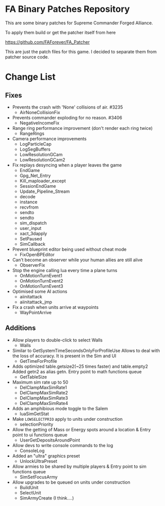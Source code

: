 # FA Binary Patches Repository

This are some binary patches for Supreme Commander Forged Alliance.

To apply them build or get the patcher itself from here

https://github.com/FAForever/FA_Patcher

This are just the patch files for this game. I decided to separate them from patcher source code.

# Change List
## Fixes
- Prevents the crash with 'None' collisions of air. #3235
    - AirNoneCollisionFix
- Prevents commander exploding for no reason. #3406
    - NegativeIncomeFix
- Range ring performance improvement (don't render each ring twice)
    - RangeRings
- Camera performance improvements
    - LogParticleCap
    - LogSegBuffers
    - LowResolutionGCam
    - LowResolutionGCam2
- Fix replays desyncing when a player leaves the game
    - EndGame
    - Gpg_Net_Entry
    - Kill_maploader_except
    - SessionEndGame
    - Update_Pipeline_Stream
    - decode
    - instance
    - recvfrom
    - sendto
    - sendto
    - sim_dispatch
    - user_input
    - xact_3dapply
    - SetPaused
    - SimCallback
- Prevent blueprint editor being used without cheat mode
    - FixOpenBPEditor
- Can't become an observer while your human allies are still alive
    - ObserverFix
- Stop the engine calling lua every time a plane turns
    - OnMotionTurnEvent1
    - OnMotionTurnEvent2
    - OnMotionTurnEvent3
- Optimised some AI actions
    - aiinitattack
    - aiinitattack_jmp
- Fix a crash when units arrive at waypoints
    - WayPointArrive

## Additions
- Allow players to double-click to select Walls
    - Walls
- Similar to GetSystemTimeSecondsOnlyForProfileUse
  Allows to deal with the loss of accuracy. It is present in the Sim and UI
    - GetTimeForProfile
- Adds optimized table.getsize2(~25 times faster) and table.empty2
  Added getn2 as alias getn. Entry point to math functions queue
    - GetTableSize
- Maximum sim rate up to 50
    - DelClampMaxSimRate1
    - DelClampMaxSimRate2
    - DelClampMaxSimRate3
    - DelClampMaxSimRate4
- Adds an amphibious mode toggle to the Salem
    - luaSimGetStat
- Make `LOWSELECTPRIO` apply to units under construction
    - selectionPriority
- Allow the getting of Mass or Energy spots around a location & Entry point to ui functions queue
    - UserGetDepositsAroundPoint
- Allow devs to write console commands to the log
    - ConsoleLog
- Added an "ultra" graphics preset
    - UnlockUltraPreset
- Allow armies to be shared by multiple players & Entry point to sim functions queue
    - SimSetFocusArmy
- Allow upgrades to be queued on units under construction
    - BuildUnit
    - SelectUnit
    - SimArmyCreate (I think....)
